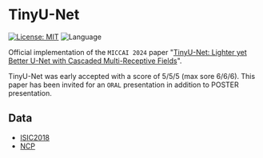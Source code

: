 # TinyU-Net

[![License: MIT](https://img.shields.io/badge/License-MIT-yellow.svg)](https://opensource.org/licenses/MIT) ![Language](https://img.shields.io/static/v1?label=By&message=Pytorch&color=red)

Official implementation of the `MICCAI 2024` paper "[TinyU-Net: Lighter yet Better U-Net with Cascaded Multi-Receptive Fields](https://)".

TinyU-Net was early accepted with a score of 5/5/5 (max sore 6/6/6). This paper has been invited for an `ORAL` presentation in addition to POSTER presentation.

## Data
- [ISIC2018](https://challenge.isic-archive.com/data/#2018)
- [NCP](http://ncov-ai.big.ac.cn/download?lang=en)